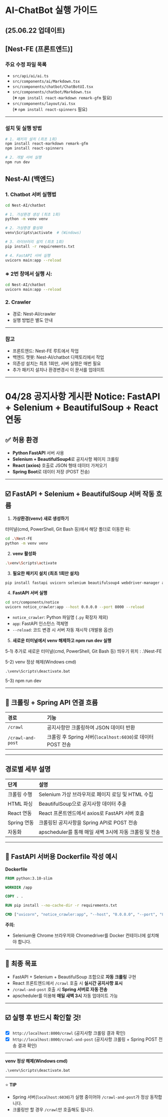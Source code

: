 # AI-ChatBot 실행 가이드
(25.06.22 업데이트)
---

## [Nest-FE (프론트엔드)]

### 주요 수정 파일 목록

- `src/api/ai/ai.ts`
- `src/components/ai/Markdown.tsx`
- `src/components/chatbot/ChatBotUI.tsx`
- `src/components/chatbot/Markdown.tsx`  
  (※ `npm install react-markdown remark-gfm` 필요)
- `src/components/layout/ai.tsx`  
  (※ `npm install react-spinners` 필요)

---

### 설치 및 실행 방법

```bash
# 1. 패키지 설치 (최초 1회)
npm install react-markdown remark-gfm
npm install react-spinners

# 2. 개발 서버 실행
npm run dev
```

## Nest-AI (백엔드)

### 1. Chatbot 서버 실행법
```bash
cd Nest-AI/chatbot

# 1. 가상환경 생성 (최초 1회)
python -m venv venv

# 2. 가상환경 활성화
venv\Scripts\activate  # (Windows)

# 3. 라이브러리 설치 (최초 1회)
pip install -r requirements.txt

# 4. FastAPI 서버 실행
uvicorn main:app --reload
```

### ※ 2번 창에서 실행 시:
```bash
cd Nest-AI/chatbot
uvicorn main:app --reload
```

### 2. Crawler
- 경로: Nest-AI/crawler
- 실행 방법은 별도 안내

---
### 참고
- 프론트엔드: Nest-FE 루트에서 작업
- 백엔드 챗봇: Nest-AI/chatbot 디렉토리에서 작업
- 의존성 설치는 최초 1회만, 서버 실행은 매번 필요
- 추가 패키지 설치나 환경변경시 이 문서를 업데이트

---

# 04/28 공지사항 게시판 Notice: FastAPI + Selenium + BeautifulSoup + React 연동

## ✅ 허용 환경
- **Python FastAPI** 서버 사용
- **Selenium + BeautifulSoup4**로 공지사항 페이지 크롤링
- **React (axios)** 호출로 JSON 형태 데이터 가져오기
- **Spring Boot**로 데이터 저장 (POST 전송)

---

## ☑️ FastAPI + Selenium + BeautifulSoup 서버 작동 흐름

1. **가상환경(venv) 새로 생성하기**

터미널(cmd, PowerShell, Git Bash 등)에서 해당 폴더로 이동한 뒤:

```bash
cd .\Nest-FE
python -m venv venv
```

2. **venv 활성화**

```bash
.\venv\Scripts\activate
```

3. **필요한 패키지 설치 (최초 1회만 설치)**

```bash
pip install fastapi uvicorn selenium beautifulsoup4 webdriver-manager apscheduler requests
```

4. **FastAPI 서버 실행**

```bash
cd src/components/notice
uvicorn notice_crawler:app --host 0.0.0.0 --port 8000 --reload
```
- `notice_crawler`: Python 파일명 (`.py` 확장자 제외)
- `app`: FastAPI 인스턴스 객체명
- `--reload`: 코드 변경 시 서버 자동 재시작 (개발용 옵션)

5. **새로운 터미널에서 venv 해제하고 npm run dev 실행**

5-1) 추가로 새로운 터미널(cmd, PowerShell, Git Bash 등) 띄우기
   위치 :  .\Nest-FE

5-2) venv 정상 해제(Windows cmd)
```
.\venv\Scripts\deactivate.bat
```

5-3) npm run dev

---

## 🔵 크롤링 + Spring API 연결 흐름

| 경로 | 기능 |
|:---|:---|
| `/crawl` | 공지사항만 크롤링하여 JSON 데이터 반환 |
| `/crawl-and-post` | 크롤링 후 Spring 서버(`localhost:6030`)로 데이터 POST 전송 |

---

## 경로별 세부 설명

| 단계 | 설명 |
|:---|:---|
| 크롤링 수행 | Selenium 가상 브라우저로 페이지 로딩 및 HTML 수집 |
| HTML 파싱 | BeautifulSoup으로 공지사항 데이터 추출 |
| React 연동 | React 프론트엔드에서 axios로 FastAPI 서버 호출 |
| Spring 연동 | 크롤링된 공지사항을 Spring API로 POST 전송 |
| 자동화 | apscheduler를 통해 매일 새벽 3시에 자동 크롤링 및 전송 |

---

## 🔵 FastAPI 서버용 Dockerfile 작성 예시

**Dockerfile**

```Dockerfile
FROM python:3.10-slim

WORKDIR /app

COPY . .

RUN pip install --no-cache-dir -r requirements.txt

CMD ["uvicorn", "notice_crawler:app", "--host", "0.0.0.0", "--port", "8000", "--reload"]
```
**주의:**  
- Selenium용 Chrome 브라우저와 Chromedriver를 Docker 컨테이너에 설치해야 합니다.

---

## 🏁 최종 목표

- FastAPI + Selenium + BeautifulSoup 조합으로 **자동 크롤링** 구현
- React 프론트엔드에서 `/crawl` 호출 시 **실시간 공지사항 표시**
- `/crawl-and-post` 호출 시 **Spring 서버로 자동 전송**
- apscheduler를 이용해 **매일 새벽 3시** 자동 업데이트 가능

---

## ☑️ 실행 후 반드시 확인할 것!

- [x] `http://localhost:8000/crawl` (공지사항 크롤링 결과 확인)
- [x] `http://localhost:8000/crawl-and-post` (공지사항 크롤링 + Spring POST 전송 결과 확인)

---

**venv 정상 해제(Windows cmd)**
```
.\venv\Scripts\deactivate.bat
```

---

⭐️ **TIP**  
- Spring 서버(`localhost:6030`)가 실행 중이어야 `/crawl-and-post`가 정상 동작합니다.
- 크롤링만 할 경우 `/crawl`만 호출해도 됩니다.
